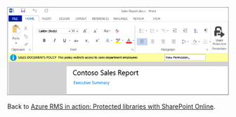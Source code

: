 ![](../Image/AzRMS_StoryboardSPO_3.png)

Back to [Azure RMS in action: Protected libraries with SharePoint Online](http://technet.microsoft.com/library/jj585026.aspx#BKMK_Example_SharePoint).

